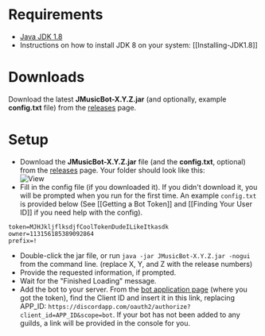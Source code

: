 # Requirements
* [Java JDK 1.8](https://www.google.com/#q=download+jdk+8)
* Instructions on how to install JDK 8 on your system: [[Installing-JDK1.8]]

# Downloads
Download the latest **JMusicBot-X.Y.Z.jar** (and optionally, example **config.txt** file) from the [releases](https://github.com/jagrosh/MusicBot/releases/latest) page.

# Setup
* Download the **JMusicBot-X.Y.Z.jar** file (and the **config.txt**, optional) from the [releases](https://github.com/jagrosh/MusicBot/releases/latest) page. Your folder should look like this:<br>
![View](http://i.imgur.com/iF4jMXH.png)
* Fill in the config file (if you downloaded it). If you didn't download it, you will be prompted when you run for the first time. An example `config.txt` is provided below (See [[Getting a Bot Token]] and [[Finding Your User ID]] if you need help with the config).<br>
```
token=MJHJkljflksdjfCoolTokenDudeILikeItkasdk
owner=113156185389092864
prefix=!
```
* Double-click the jar file, or run `java -jar JMusicBot-X.Y.Z.jar -nogui` from the command line. (replace X, Y, and Z with the release numbers)
* Provide the requested information, if prompted.
* Wait for the "Finished Loading" message.
* Add the bot to your server. From the [bot application page](https://discordapp.com/developers/applications/me) (where you got the token), find the Client ID and insert it in this link, replacing APP_ID: `​https://discordapp.com/oauth2/authorize?client_id=APP_ID&scope=bot`. If your bot has not been added to any guilds, a link will be provided in the console for you.